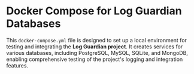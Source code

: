 # Docker Compose for Log Guardian Databases

This `docker-compose.yml` file is designed to set up a local environment for testing and integrating the **Log Guardian project**. It creates services for various databases, including PostgreSQL, MySQL, SQLite, and MongoDB, enabling comprehensive testing of the project's logging and integration features.
